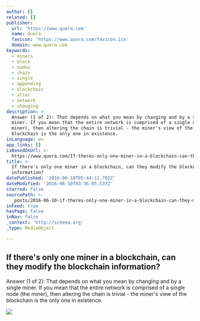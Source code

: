 ```yaml
---
author: []
related: []
publisher:
  url: 'https://www.quora.com'
  name: Quora
  favicon: 'https://www.quora.com/favicon.ico'
  domain: www.quora.com
keywords:
  - miners
  - block
  - nodes
  - chain
  - single
  - appending
  - blockchain
  - alter
  - network
  - changing
description: >-
  Answer (1 of 2): That depends on what you mean by changing and by a single
  miner. If you mean that the entire network is comprised of a single node (the
  miner), then altering the chain is trivial - the miner's view of the
  blockchain is the only one in existence.
inLanguage: en
app_links: []
isBasedOnUrl: >-
  https://www.quora.com/If-theres-only-one-miner-in-a-blockchain-can-they-modify-the-blockchain-information
title: >-
  If there's only one miner in a blockchain, can they modify the blockchain
  information?
datePublished: '2016-06-10T05:44:12.702Z'
dateModified: '2016-06-10T03:36:05.537Z'
starred: false
sourcePath: >-
  _posts/2016-06-10-if-theres-only-one-miner-in-a-blockchain-can-they-modify-t.md
inFeed: true
hasPage: false
inNav: false
_context: 'http://schema.org'
_type: MediaObject

---
```

<article style=""><h1>If there's only one miner in a blockchain, can they modify the blockchain information?</h1><p>Answer (1 of 2): That depends on what you mean by changing and by a single miner. If you mean that the entire network is comprised of a single node (the miner), then altering the chain is trivial - the miner's view of the blockchain is the only one in existence.</p><img src="https://qsf.is.quoracdn.net/-images.new_grid.fb_share_default.pnge6dde9cfa6e03c43.png" /></article>